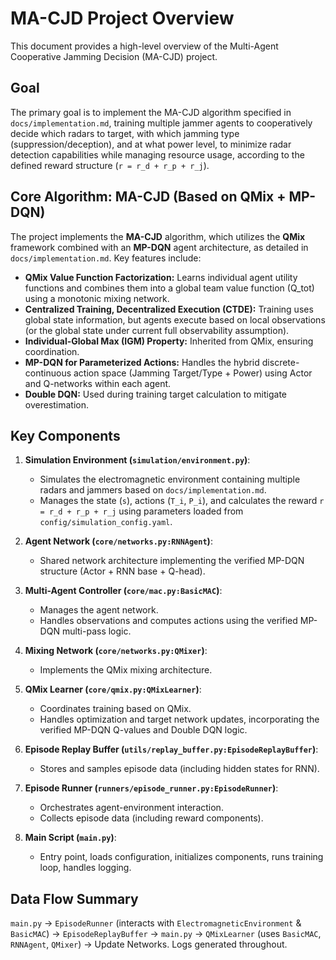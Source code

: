 # MA-CJD Project Overview

This document provides a high-level overview of the Multi-Agent Cooperative Jamming Decision (MA-CJD) project.

## Goal

The primary goal is to implement the MA-CJD algorithm specified in `docs/implementation.md`, training multiple jammer agents to cooperatively decide which radars to target, with which jamming type (suppression/deception), and at what power level, to minimize radar detection capabilities while managing resource usage, according to the defined reward structure (`r = r_d + r_p + r_j`).

## Core Algorithm: MA-CJD (Based on QMix + MP-DQN)

The project implements the **MA-CJD** algorithm, which utilizes the **QMix** framework combined with an **MP-DQN** agent architecture, as detailed in `docs/implementation.md`. Key features include:

*   **QMix Value Function Factorization:** Learns individual agent utility functions and combines them into a global team value function (Q_tot) using a monotonic mixing network.
*   **Centralized Training, Decentralized Execution (CTDE):** Training uses global state information, but agents execute based on local observations (or the global state under current full observability assumption).
*   **Individual-Global Max (IGM) Property:** Inherited from QMix, ensuring coordination.
*   **MP-DQN for Parameterized Actions:** Handles the hybrid discrete-continuous action space (Jamming Target/Type + Power) using Actor and Q-networks within each agent.
*   **Double DQN:** Used during training target calculation to mitigate overestimation.

## Key Components

1.  **Simulation Environment (`simulation/environment.py`)**:
    *   Simulates the electromagnetic environment containing multiple radars and jammers based on `docs/implementation.md`.
    *   Manages the state (`s`), actions (`T_i`, `P_i`), and calculates the reward `r = r_d + r_p + r_j` using parameters loaded from `config/simulation_config.yaml`.

2.  **Agent Network (`core/networks.py:RNNAgent`)**:
    *   Shared network architecture implementing the verified MP-DQN structure (Actor + RNN base + Q-head).

3.  **Multi-Agent Controller (`core/mac.py:BasicMAC`)**:
    *   Manages the agent network.
    *   Handles observations and computes actions using the verified MP-DQN multi-pass logic.

4.  **Mixing Network (`core/networks.py:QMixer`)**:
    *   Implements the QMix mixing architecture.

5.  **QMix Learner (`core/qmix.py:QMixLearner`)**:
    *   Coordinates training based on QMix.
    *   Handles optimization and target network updates, incorporating the verified MP-DQN Q-values and Double DQN logic.

6.  **Episode Replay Buffer (`utils/replay_buffer.py:EpisodeReplayBuffer`)**:
    *   Stores and samples episode data (including hidden states for RNN).

7.  **Episode Runner (`runners/episode_runner.py:EpisodeRunner`)**:
    *   Orchestrates agent-environment interaction.
    *   Collects episode data (including reward components).

8.  **Main Script (`main.py`)**:
    *   Entry point, loads configuration, initializes components, runs training loop, handles logging.

## Data Flow Summary

`main.py` -> `EpisodeRunner` (interacts with `ElectromagneticEnvironment` & `BasicMAC`) -> `EpisodeReplayBuffer` -> `main.py` -> `QMixLearner` (uses `BasicMAC`, `RNNAgent`, `QMixer`) -> Update Networks. Logs generated throughout. 